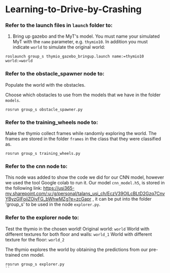 # Learning-to-Drive-by-Crashing


### Refer to the launch files in `launch` folder to:

1. Bring up gazebo and the MyT's model. You must name your simulated MyT with the `name` parameter, e.g. `thymio10`. In addition you must indicate `world` to simulate the original world:

```
roslaunch group_s thymio_gazebo_bringup.launch name:=thymio10 world:=world
```


### Refer to the obstacle_spawner node to:

Populate the world with the obstacles.

Choose which obstacles to use from the models that we have in the folder `models`.


```
rosrun group_s obstacle_spawner.py
```



### Refer to the training_wheels node to:

Make the thymio collect frames while randomly exploring the world. The frames are stored in the folder `frames` in the class that they were classified as.

```
rosrun group_s training_wheels.py
```

### Refer to the cnn node to:

This node was added to show the code we did for our CNN model, however we used the tool Google colab to run it. Our model `cnn_model.h5`, is stored in the following link: https://usi365-my.sharepoint.com/:u:/g/personal/talans_usi_ch/EczV39OILcBLtD2Gzq7CnvYByzGIFoiiZOiyFG_bWhwMZg?e=zcGapr , it can be put into the folder 'group_s' to be used in the node `explorer.py`.



### Refer to the explorer node to:

Test the thymio in the chosen world! 
Original world:  `world`
World with different textures for both floor and walls:  `world_1`
World with different texture for the floor:  `world_2`

The thymio explores the world by obtaining the predictions from our pre-trained cnn model.

```
rosrun group_s explorer.py
``
